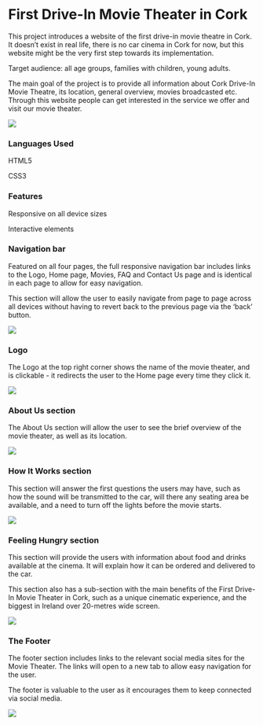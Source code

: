 <h1>First Drive-In Movie Theater in Cork</h1>

<p>This project introduces a website of the first drive-in movie theatre in Cork. It doesn’t exist in real life, there is no car cinema in Cork for now, but this website might be the very first step towards its implementation.</p>
<p>Target audience: all age groups, families with children, young adults.</p>
<p>The main goal of the project is to provide all information about Cork Drive-In Movie Theatre, its location, general overview, movies broadcasted etc. Through this website people can get interested in the service we offer and visit our movie theater.</p>

<img src="../css/images-readme/devices.jpg">

<h3>Languages Used</h3>
<p>HTML5</p>
<p>CSS3</p>

<h3>Features</h3>
<p>Responsive on all device sizes</p>
<p>Interactive elements</p>

<h3>Navigation bar</h3>
<p>Featured on all four pages, the full responsive navigation bar includes links to the Logo, Home page, Movies, FAQ and Contact Us page and is identical in each page to allow for easy navigation.</p>
<p>This section will allow the user to easily navigate from page to page across all devices without having to revert back to the previous page via the ‘back’ button.</p>

<img src="../css/images-readme/menu.jpg">

<h3>Logo</h3>
<p>The Logo at the top right corner shows the name of the movie theater, and is clickable - it redirects the user to the Home page every time they click it.</p>

<img src="../css/images-readme/logo.jpg">

<h3>About Us section</h3>
<p>The About Us section will allow the user to see the brief overview of the movie theater, as well as its location.</p>

<img src="../css/images-readme/aboutus.jpg">

<h3>How It Works section</h3>
<p>This section will answer the first questions the users may have, such as how the sound will be transmitted to the car, will there any seating area be available, and a need to turn off the lights before the movie starts.</p>

<img src="../css/images-readme/hiw.jpg">

<h3>Feeling Hungry section</h3>
<p>This section will provide the users with information about food and drinks available at the cinema. It will explain how it can be ordered and delivered to the car.</p>
<p>This section also has a sub-section with the main benefits of the First Drive-In Movie Theater in Cork, such as a unique cinematic experience, and the biggest in Ireland over 20-metres wide screen.</p>

<img src="../css/images-readme/food.jpg">

<h3>The Footer</h3>
<p>The footer section includes links to the relevant social media sites for the Movie Theater. The links will open to a new tab to allow easy navigation for the user.</p>
<p>The footer is valuable to the user as it encourages them to keep connected via social media.</p>

<img src="../css/images-readme/sm.jpg">